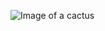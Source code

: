 ![Image of a cactus](https://static.wikia.nocookie.net/sanicman/images/9/9e/Photo-1554631221-f9603e6808be.jpg/revision/latest?cb=20200618032301)
